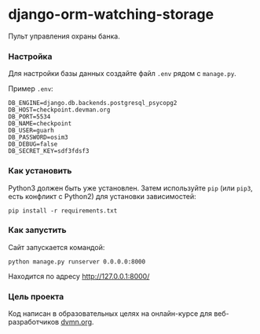 # django-orm-watching-storage
Пульт управления охраны банка.

### Настройка
Для настройки базы данных создайте файл `.env` рядом с `manage.py`.

Пример `.env`:
```
DB_ENGINE=django.db.backends.postgresql_psycopg2
DB_HOST=checkpoint.devman.org
DB_PORT=5534
DB_NAME=checkpoint
DB_USER=guarh
DB_PASSWORD=osim3
DB_DEBUG=false
DB_SECRET_KEY=sdf3fdsf3
```

### Как установить

Python3 должен быть уже установлен. 
Затем используйте `pip` (или `pip3`, есть конфликт с Python2) для установки зависимостей:
```
pip install -r requirements.txt
```

### Как запустить
Сайт запускается командой:
```
python manage.py runserver 0.0.0.0:8000
```
Находится по адресу http://127.0.0.1:8000/
### Цель проекта

Код написан в  образовательных целях на онлайн-курсе для веб-разработчиков [dvmn.org](https://dvmn.org/).
